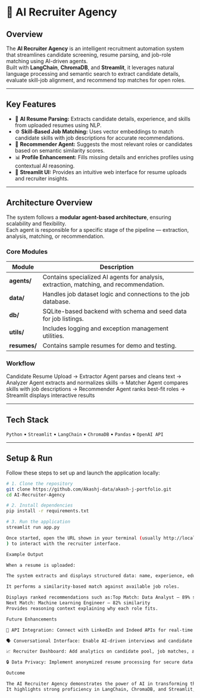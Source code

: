 # 🤖 AI Recruiter Agency

## Overview
The **AI Recruiter Agency** is an intelligent recruitment automation system that streamlines candidate screening, resume parsing, and job-role matching using AI-driven agents.  
Built with **LangChain**, **ChromaDB**, and **Streamlit**, it leverages natural language processing and semantic search to extract candidate details, evaluate skill-job alignment, and recommend top matches for open roles.  

---

## Key Features
- 🧠 **AI Resume Parsing:** Extracts candidate details, experience, and skills from uploaded resumes using NLP.  
- ⚙️ **Skill-Based Job Matching:** Uses vector embeddings to match candidate skills with job descriptions for accurate recommendations.  
- 🤝 **Recommender Agent:** Suggests the most relevant roles or candidates based on semantic similarity scores.  
- 📊 **Profile Enhancement:** Fills missing details and enriches profiles using contextual AI reasoning.  
- 📄 **Streamlit UI:** Provides an intuitive web interface for resume uploads and recruiter insights.  

---

## Architecture Overview
The system follows a **modular agent-based architecture**, ensuring scalability and flexibility.  
Each agent is responsible for a specific stage of the pipeline — extraction, analysis, matching, or recommendation.

### Core Modules
| Module | Description |
|---------|-------------|
| **agents/** | Contains specialized AI agents for analysis, extraction, matching, and recommendation. |
| **data/** | Handles job dataset logic and connections to the job database. |
| **db/** | SQLite-based backend with schema and seed data for job listings. |
| **utils/** | Includes logging and exception management utilities. |
| **resumes/** | Contains sample resumes for demo and testing. |

### Workflow
Candidate Resume Upload
→ Extractor Agent parses and cleans text
→ Analyzer Agent extracts and normalizes skills
→ Matcher Agent compares skills with job descriptions
→ Recommender Agent ranks best-fit roles
→ Streamlit displays interactive results


---

## Tech Stack
`Python` • `Streamlit` • `LangChain` • `ChromaDB` • `Pandas` • `OpenAI API`

---

## Setup & Run
Follow these steps to set up and launch the application locally:

```bash
# 1. Clone the repository
git clone https://github.com/Akashj-data/akash-j-portfolio.git
cd AI-Recruiter-Agency

# 2. Install dependencies
pip install -r requirements.txt

# 3. Run the application
streamlit run app.py

Once started, open the URL shown in your terminal (usually http://localhost:8501
) to interact with the recruiter interface.

Example Output

When a resume is uploaded:

The system extracts and displays structured data: name, experience, education, and skills.

It performs a similarity-based match against available job roles.

Displays ranked recommendations such as:Top Match: Data Analyst – 89% similarity  
Next Match: Machine Learning Engineer – 82% similarity  
Provides reasoning context explaining why each role fits.

Future Enhancements

🔗 API Integration: Connect with LinkedIn and Indeed APIs for real-time job updates.

🗣️ Conversational Interface: Enable AI-driven interviews and candidate Q&A.

📈 Recruiter Dashboard: Add analytics on candidate pool, job matches, and hiring trends.

🔒 Data Privacy: Implement anonymized resume processing for secure data handling.

Outcome

The AI Recruiter Agency demonstrates the power of AI in transforming the recruitment lifecycle — automating resume analysis, skill extraction, and intelligent job matching.
It highlights strong proficiency in LangChain, ChromaDB, and Streamlit, showcasing practical AI deployment for real-world business workflows.

